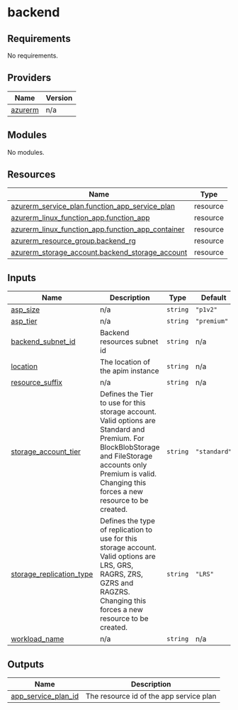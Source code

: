# backend

<!-- BEGINNING OF PRE-COMMIT-TERRAFORM DOCS HOOK -->
## Requirements

No requirements.

## Providers

| Name | Version |
|------|---------|
| <a name="provider_azurerm"></a> [azurerm](#provider\_azurerm) | n/a |

## Modules

No modules.

## Resources

| Name | Type |
|------|------|
| [azurerm_service_plan.function_app_service_plan](https://registry.terraform.io/providers/hashicorp/azurerm/latest/docs/resources/app_service_plan) | resource |
| [azurerm_linux_function_app.function_app](https://registry.terraform.io/providers/hashicorp/azurerm/latest/docs/resources/linux_function_app) | resource |
| [azurerm_linux_function_app.function_app_container](https://registry.terraform.io/providers/hashicorp/azurerm/latest/docs/resources/linux_function_app) | resource |
| [azurerm_resource_group.backend_rg](https://registry.terraform.io/providers/hashicorp/azurerm/latest/docs/resources/resource_group) | resource |
| [azurerm_storage_account.backend_storage_account](https://registry.terraform.io/providers/hashicorp/azurerm/latest/docs/resources/storage_account) | resource |

## Inputs

| Name | Description | Type | Default | Required |
|------|-------------|------|---------|:--------:|
| <a name="input_asp_size"></a> [asp\_size](#input\_asp\_size) | n/a | `string` | `"p1v2"` | no |
| <a name="input_asp_tier"></a> [asp\_tier](#input\_asp\_tier) | n/a | `string` | `"premium"` | no |
| <a name="input_backend_subnet_id"></a> [backend\_subnet\_id](#input\_backend\_subnet\_id) | Backend resources subnet id | `string` | n/a | yes |
| <a name="input_location"></a> [location](#input\_location) | The location of the apim instance | `string` | n/a | yes |
| <a name="input_resource_suffix"></a> [resource\_suffix](#input\_resource\_suffix) | n/a | `string` | n/a | yes |
| <a name="input_storage_account_tier"></a> [storage\_account\_tier](#input\_storage\_account\_tier) | Defines the Tier to use for this storage account. Valid options are Standard and Premium. For BlockBlobStorage and FileStorage accounts only Premium is valid. Changing this forces a new resource to be created. | `string` | `"standard"` | no |
| <a name="input_storage_replication_type"></a> [storage\_replication\_type](#input\_storage\_replication\_type) | Defines the type of replication to use for this storage account. Valid options are LRS, GRS, RAGRS, ZRS, GZRS and RAGZRS. Changing this forces a new resource to be created. | `string` | `"LRS"` | no |
| <a name="input_workload_name"></a> [workload\_name](#input\_workload\_name) | n/a | `string` | n/a | yes |

## Outputs

| Name | Description |
|------|-------------|
| <a name="output_app_service_plan_id"></a> [app\_service\_plan\_id](#output\_app\_service\_plan\_id) | The resource id of the app service plan |
<!-- END OF PRE-COMMIT-TERRAFORM DOCS HOOK -->
